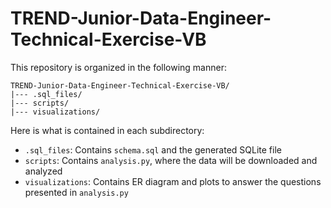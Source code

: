 # TREND-Junior-Data-Engineer-Technical-Exercise-VB

This repository is organized in the following manner:

```
TREND-Junior-Data-Engineer-Technical-Exercise-VB/
|--- .sql_files/
|--- scripts/
|--- visualizations/
```

Here is what is contained in each subdirectory:
* `.sql_files`: Contains `schema.sql` and the generated SQLite file
* `scripts`: Contains `analysis.py`, where the data will be downloaded and analyzed
* `visualizations`: Contains ER diagram and plots to answer the questions presented in `analysis.py`